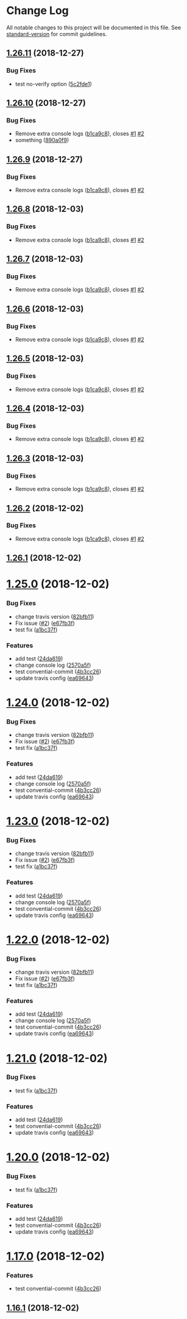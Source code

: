 # Change Log

All notable changes to this project will be documented in this file. See [standard-version](https://github.com/conventional-changelog/standard-version) for commit guidelines.

<a name="1.26.11"></a>
## [1.26.11](https://github.com/y-lakhdar/flow-sandbox/compare/v1.26.10...v1.26.11) (2018-12-27)


### Bug Fixes

* test no-verify option ([5c2fde1](https://github.com/y-lakhdar/flow-sandbox/commit/5c2fde1))



<a name="1.26.10"></a>
## [1.26.10](https://github.com/y-lakhdar/flow-sandbox/compare/v1.26.0...v1.26.10) (2018-12-27)


### Bug Fixes

* Remove extra console logs ([b1ca9c8](https://github.com/y-lakhdar/flow-sandbox/commit/b1ca9c8)), closes [#1](https://github.com/y-lakhdar/flow-sandbox/issues/1) [#2](https://github.com/y-lakhdar/flow-sandbox/issues/2)
* something ([890a0f9](https://github.com/y-lakhdar/flow-sandbox/commit/890a0f9))



<a name="1.26.9"></a>
## [1.26.9](https://github.com/y-lakhdar/flow-sandbox/compare/v1.26.0...v1.26.9) (2018-12-27)


### Bug Fixes

* Remove extra console logs ([b1ca9c8](https://github.com/y-lakhdar/flow-sandbox/commit/b1ca9c8)), closes [#1](https://github.com/y-lakhdar/flow-sandbox/issues/1) [#2](https://github.com/y-lakhdar/flow-sandbox/issues/2)



<a name="1.26.8"></a>
## [1.26.8](https://github.com/y-lakhdar/flow-sandbox/compare/v1.26.0...v1.26.8) (2018-12-03)


### Bug Fixes

* Remove extra console logs ([b1ca9c8](https://github.com/y-lakhdar/flow-sandbox/commit/b1ca9c8)), closes [#1](https://github.com/y-lakhdar/flow-sandbox/issues/1) [#2](https://github.com/y-lakhdar/flow-sandbox/issues/2)



<a name="1.26.7"></a>
## [1.26.7](https://github.com/y-lakhdar/flow-sandbox/compare/v1.26.0...v1.26.7) (2018-12-03)


### Bug Fixes

* Remove extra console logs ([b1ca9c8](https://github.com/y-lakhdar/flow-sandbox/commit/b1ca9c8)), closes [#1](https://github.com/y-lakhdar/flow-sandbox/issues/1) [#2](https://github.com/y-lakhdar/flow-sandbox/issues/2)



<a name="1.26.6"></a>
## [1.26.6](https://github.com/y-lakhdar/flow-sandbox/compare/v1.26.0...v1.26.6) (2018-12-03)


### Bug Fixes

* Remove extra console logs ([b1ca9c8](https://github.com/y-lakhdar/flow-sandbox/commit/b1ca9c8)), closes [#1](https://github.com/y-lakhdar/flow-sandbox/issues/1) [#2](https://github.com/y-lakhdar/flow-sandbox/issues/2)



<a name="1.26.5"></a>
## [1.26.5](https://github.com/y-lakhdar/flow-sandbox/compare/v1.26.0...v1.26.5) (2018-12-03)


### Bug Fixes

* Remove extra console logs ([b1ca9c8](https://github.com/y-lakhdar/flow-sandbox/commit/b1ca9c8)), closes [#1](https://github.com/y-lakhdar/flow-sandbox/issues/1) [#2](https://github.com/y-lakhdar/flow-sandbox/issues/2)



<a name="1.26.4"></a>
## [1.26.4](https://github.com/y-lakhdar/flow-sandbox/compare/v1.26.0...v1.26.4) (2018-12-03)


### Bug Fixes

* Remove extra console logs ([b1ca9c8](https://github.com/y-lakhdar/flow-sandbox/commit/b1ca9c8)), closes [#1](https://github.com/y-lakhdar/flow-sandbox/issues/1) [#2](https://github.com/y-lakhdar/flow-sandbox/issues/2)



<a name="1.26.3"></a>
## [1.26.3](https://github.com/y-lakhdar/flow-sandbox/compare/v1.26.0...v1.26.3) (2018-12-03)


### Bug Fixes

* Remove extra console logs ([b1ca9c8](https://github.com/y-lakhdar/flow-sandbox/commit/b1ca9c8)), closes [#1](https://github.com/y-lakhdar/flow-sandbox/issues/1) [#2](https://github.com/y-lakhdar/flow-sandbox/issues/2)



<a name="1.26.2"></a>
## [1.26.2](https://github.com/y-lakhdar/flow-sandbox/compare/v1.26.0...v1.26.2) (2018-12-02)


### Bug Fixes

* Remove extra console logs ([b1ca9c8](https://github.com/y-lakhdar/flow-sandbox/commit/b1ca9c8)), closes [#1](https://github.com/y-lakhdar/flow-sandbox/issues/1) [#2](https://github.com/y-lakhdar/flow-sandbox/issues/2)



<a name="1.26.1"></a>
## [1.26.1](https://github.com/y-lakhdar/flow-sandbox/compare/v1.26.0...v1.26.1) (2018-12-02)



<a name="1.25.0"></a>
# [1.25.0](https://github.com/y-lakhdar/flow-sandbox/compare/v1.16.0...v1.25.0) (2018-12-02)


### Bug Fixes

* change travis version ([82bfb11](https://github.com/y-lakhdar/flow-sandbox/commit/82bfb11))
* Fix issue ([#2](https://github.com/y-lakhdar/flow-sandbox/issues/2)) ([e67fb3f](https://github.com/y-lakhdar/flow-sandbox/commit/e67fb3f))
* test fix ([a1bc37f](https://github.com/y-lakhdar/flow-sandbox/commit/a1bc37f))


### Features

* add test ([24da619](https://github.com/y-lakhdar/flow-sandbox/commit/24da619))
* change console log ([2570a5f](https://github.com/y-lakhdar/flow-sandbox/commit/2570a5f))
* test convential-commit ([4b3cc26](https://github.com/y-lakhdar/flow-sandbox/commit/4b3cc26))
* update travis config ([ea69643](https://github.com/y-lakhdar/flow-sandbox/commit/ea69643))



<a name="1.24.0"></a>
# [1.24.0](https://github.com/y-lakhdar/flow-sandbox/compare/v1.16.0...v1.24.0) (2018-12-02)


### Bug Fixes

* change travis version ([82bfb11](https://github.com/y-lakhdar/flow-sandbox/commit/82bfb11))
* Fix issue ([#2](https://github.com/y-lakhdar/flow-sandbox/issues/2)) ([e67fb3f](https://github.com/y-lakhdar/flow-sandbox/commit/e67fb3f))
* test fix ([a1bc37f](https://github.com/y-lakhdar/flow-sandbox/commit/a1bc37f))


### Features

* add test ([24da619](https://github.com/y-lakhdar/flow-sandbox/commit/24da619))
* change console log ([2570a5f](https://github.com/y-lakhdar/flow-sandbox/commit/2570a5f))
* test convential-commit ([4b3cc26](https://github.com/y-lakhdar/flow-sandbox/commit/4b3cc26))
* update travis config ([ea69643](https://github.com/y-lakhdar/flow-sandbox/commit/ea69643))



<a name="1.23.0"></a>
# [1.23.0](https://github.com/y-lakhdar/flow-sandbox/compare/v1.16.0...v1.23.0) (2018-12-02)


### Bug Fixes

* change travis version ([82bfb11](https://github.com/y-lakhdar/flow-sandbox/commit/82bfb11))
* Fix issue ([#2](https://github.com/y-lakhdar/flow-sandbox/issues/2)) ([e67fb3f](https://github.com/y-lakhdar/flow-sandbox/commit/e67fb3f))
* test fix ([a1bc37f](https://github.com/y-lakhdar/flow-sandbox/commit/a1bc37f))


### Features

* add test ([24da619](https://github.com/y-lakhdar/flow-sandbox/commit/24da619))
* change console log ([2570a5f](https://github.com/y-lakhdar/flow-sandbox/commit/2570a5f))
* test convential-commit ([4b3cc26](https://github.com/y-lakhdar/flow-sandbox/commit/4b3cc26))
* update travis config ([ea69643](https://github.com/y-lakhdar/flow-sandbox/commit/ea69643))



<a name="1.22.0"></a>
# [1.22.0](https://github.com/y-lakhdar/flow-sandbox/compare/v1.16.0...v1.22.0) (2018-12-02)


### Bug Fixes

* change travis version ([82bfb11](https://github.com/y-lakhdar/flow-sandbox/commit/82bfb11))
* Fix issue ([#2](https://github.com/y-lakhdar/flow-sandbox/issues/2)) ([e67fb3f](https://github.com/y-lakhdar/flow-sandbox/commit/e67fb3f))
* test fix ([a1bc37f](https://github.com/y-lakhdar/flow-sandbox/commit/a1bc37f))


### Features

* add test ([24da619](https://github.com/y-lakhdar/flow-sandbox/commit/24da619))
* change console log ([2570a5f](https://github.com/y-lakhdar/flow-sandbox/commit/2570a5f))
* test convential-commit ([4b3cc26](https://github.com/y-lakhdar/flow-sandbox/commit/4b3cc26))
* update travis config ([ea69643](https://github.com/y-lakhdar/flow-sandbox/commit/ea69643))



<a name="1.21.0"></a>
# [1.21.0](https://github.com/y-lakhdar/flow-sandbox/compare/v1.16.0...v1.21.0) (2018-12-02)


### Bug Fixes

* test fix ([a1bc37f](https://github.com/y-lakhdar/flow-sandbox/commit/a1bc37f))


### Features

* add test ([24da619](https://github.com/y-lakhdar/flow-sandbox/commit/24da619))
* test convential-commit ([4b3cc26](https://github.com/y-lakhdar/flow-sandbox/commit/4b3cc26))
* update travis config ([ea69643](https://github.com/y-lakhdar/flow-sandbox/commit/ea69643))



<a name="1.20.0"></a>
# [1.20.0](https://github.com/y-lakhdar/flow-sandbox/compare/v1.16.0...v1.20.0) (2018-12-02)


### Bug Fixes

* test fix ([a1bc37f](https://github.com/y-lakhdar/flow-sandbox/commit/a1bc37f))


### Features

* add test ([24da619](https://github.com/y-lakhdar/flow-sandbox/commit/24da619))
* test convential-commit ([4b3cc26](https://github.com/y-lakhdar/flow-sandbox/commit/4b3cc26))
* update travis config ([ea69643](https://github.com/y-lakhdar/flow-sandbox/commit/ea69643))



<a name="1.17.0"></a>
# [1.17.0](https://github.com/y-lakhdar/flow-sandbox/compare/v1.16.0...v1.17.0) (2018-12-02)


### Features

* test convential-commit ([4b3cc26](https://github.com/y-lakhdar/flow-sandbox/commit/4b3cc26))



<a name="1.16.1"></a>
## [1.16.1](https://github.com/y-lakhdar/flow-sandbox/compare/v1.16.0...v1.16.1) (2018-12-02)
